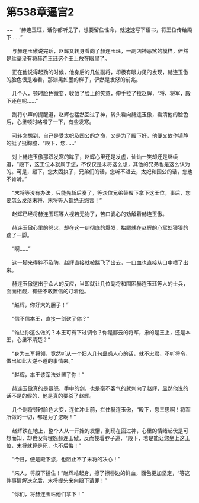 # 第538章逼宫2
~~&nbsp;&nbsp;&nbsp;&nbsp;“赫连玉珏，话你都听见了，想要留住性命，就速速写下诏书，将王位传给殿下……”<br><br>&nbsp;&nbsp;&nbsp;&nbsp;与赫连玉傲说完话，赵辉又转身看向了赫连玉珏，一副凶神恶煞的模样，俨然是丝毫没有将赫连玉珏这个王上放在眼里了。<br><br>&nbsp;&nbsp;&nbsp;&nbsp;正在他说得起劲的时候，他身后的几位副将，却极有眼力见的发现，赫连玉傲的脸色很是难看，那漆黑如墨的样子，俨然是发怒的前兆。<br><br>&nbsp;&nbsp;&nbsp;&nbsp;几个人，顿时脸色微变，收敛了脸上的笑意，伸手拉了拉赵辉，“将、将军，殿下还在呢……”<br><br>&nbsp;&nbsp;&nbsp;&nbsp;副将小声的提醒道，赵辉也猛然回过了神，转头看向赫连玉傲，看清他的脸色后，心里顿时咯噔了一下，有些发寒。<br><br>&nbsp;&nbsp;&nbsp;&nbsp;可转念想到，自己是受太妃及国公的之命，又是为了殿下好，他便又故作镇静的挺了挺胸膛，“殿下，您……”<br><br>&nbsp;&nbsp;&nbsp;&nbsp;对上赫连玉傲那双发寒的眸子，赵辉心里还是发虚，讪讪一笑却还是继续道，“殿下，这王位本就属于您，不仅仅是末将这么想，其他的兄弟也是这么认为的。可是，殿下，您太固执了，兄弟们的话，您听不进去，太妃和国公的话，您也不肯听。”<br><br>&nbsp;&nbsp;&nbsp;&nbsp;“末将等没有办法，只能先斩后奏了，等众位兄弟替殿下拿下这王位，事后，您要怎么发落末将，末将等人都绝无怨言！”<br><br>&nbsp;&nbsp;&nbsp;&nbsp;赵辉已经将赫连玉珏等人视若无物了，苦口婆心的劝解着赫连玉傲。<br><br>&nbsp;&nbsp;&nbsp;&nbsp;赫连玉傲心里的怒火，却在这一刻彻底的爆发，抬腿就在赵辉的心窝处狠狠的踹了一脚。<br><br>&nbsp;&nbsp;&nbsp;&nbsp;“啊……”<br><br>&nbsp;&nbsp;&nbsp;&nbsp;这一脚来得猝不及防，赵辉直接就被踹飞了出去，一口血也直接从口中喷了出来。<br><br>&nbsp;&nbsp;&nbsp;&nbsp;赫连玉傲这出乎众人的反应，当即就让几位副将和围困赫连玉珏等人的士兵，面面相觑，有些不敢置信的盯着他。<br><br>&nbsp;&nbsp;&nbsp;&nbsp;“赵辉，你好大的胆子！”<br><br>&nbsp;&nbsp;&nbsp;&nbsp;“信不信本王，直接一剑砍了你？”<br><br>&nbsp;&nbsp;&nbsp;&nbsp;“谁让你这么做的？本王可有下过调令？你是郦云的将军，忠的是王上，还是本王，心里不清楚？”<br><br>&nbsp;&nbsp;&nbsp;&nbsp;“身为三军将领，竟然听从一个妇人几句蛊惑人心的话，就不忠君、不听将令，做出如此大逆不道的事情来。”<br><br>&nbsp;&nbsp;&nbsp;&nbsp;“赵辉，本王该军法处置了你！”<br><br>&nbsp;&nbsp;&nbsp;&nbsp;赫连玉傲真的是暴怒，手中的剑，也是毫不客气的就刺向了赵辉，显然他说的话不是的假的，他是真的要杀了赵辉。<br><br>&nbsp;&nbsp;&nbsp;&nbsp;几个副将顿时脸色大变，连忙冲上前，拦住赫连玉傲，“殿下，您三思啊！将军所做的一切，都是为了您啊！”<br><br>&nbsp;&nbsp;&nbsp;&nbsp;赵辉跌在地上，整个人从一开始的发懵，到现在回过神，心里的情绪起伏是可想而知，却也没有埋怨赫连玉傲，反而梗着脖子道，“殿下，若是能让您坐上这王位，末将就算是死，也不后悔！”<br><br>&nbsp;&nbsp;&nbsp;&nbsp;“今日，便是殿下您，也阻止不了末将的决心！”<br><br>&nbsp;&nbsp;&nbsp;&nbsp;“来人，将殿下拦住！”赵辉站起身，擦了擦唇边的鲜血，面色更加坚定，“等这件事情解决之后，末将提头来向殿下请罪！”<br><br>&nbsp;&nbsp;&nbsp;&nbsp;“你们，将赫连玉珏他们拿下！”<br><br>
                    

<script>_fwqdsqadxfw()</script>
<div><script>_dfwf1dw();</script></div>
<div><script>_dfwf1agdw();</script></div>
                
